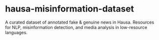 # hausa-misinformation-dataset
A curated dataset of annotated fake &amp; genuine news in Hausa. Resources for NLP, misinformation detection, and media analysis in low-resource languages.

